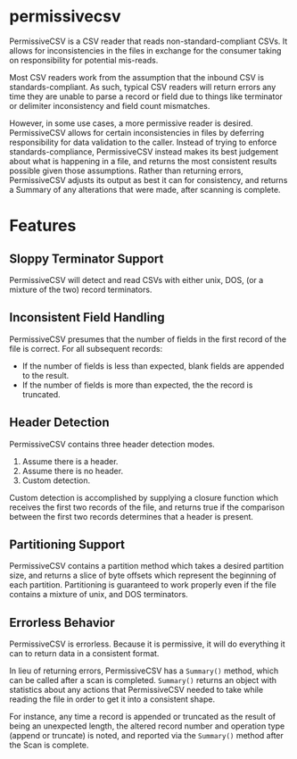 permissivecsv
=============
PermissiveCSV is a CSV reader that reads non-standard-compliant CSVs. It allows for inconsistencies in the files in exchange for the consumer taking on responsibility for potential mis-reads.

Most CSV readers work from the assumption that the inbound CSV is standards-compliant. As such, typical CSV readers will return errors any time they are unable to parse a record or field due to things like terminator or delimiter inconsistency and field count mismatches.

However, in some use cases, a more permissive reader is desired. PermissiveCSV allows for certain inconsistencies in files by deferring responsibility for data validation to the caller. Instead of trying to enforce standards-compliance, PermissiveCSV instead makes its best judgement about what is happening in a file, and returns the most consistent results possible given those assumptions. Rather than returning errors, PermissiveCSV adjusts its output as best it can for consistency, and returns a Summary of any alterations that were made, after scanning is complete.

Features
========

Sloppy Terminator Support
-------------------------
PermissiveCSV will detect and read CSVs with either unix, DOS, (or a mixture of the two) record terminators.

Inconsistent Field Handling
----------------------------
PermissiveCSV presumes that the number of fields in the first record of the file is correct.
For all subsequent records:
 - If the number of fields is less than expected, blank fields are appended to the result.
 - If the number of fields is more than expected, the the record is truncated.

Header Detection
----------------
PermissiveCSV contains three header detection modes.
1) Assume there is a header.
1) Assume there is no header.
1) Custom detection.

Custom detection is accomplished by supplying a closure function which receives the first two records of the file, and returns true if the comparison between the first two records determines that a header is present.

Partitioning Support
--------------------
PermissiveCSV contains a partition method which takes a desired partition size, and returns a slice of byte offsets which represent the beginning of each partition. Partitioning is guaranteed to work properly even if the file contains a mixture of unix, and DOS terminators.

Errorless Behavior
------------------
PermissiveCSV is errorless. Because it is permissive, it will do everything it can to return data in a consistent format.

In lieu of returning errors, PermissiveCSV has a `Summary()` method, which can be called after a scan is completed. `Summary()` returns an object with statistics about any actions that PermissiveCSV needed to take while reading the file in order to get it into a consistent shape.

For instance, any time a record is appended or truncated as the result of being an unexpected length, the altered record number and operation type (append or truncate) is noted, and reported via the `Summary()` method after the Scan is complete.


